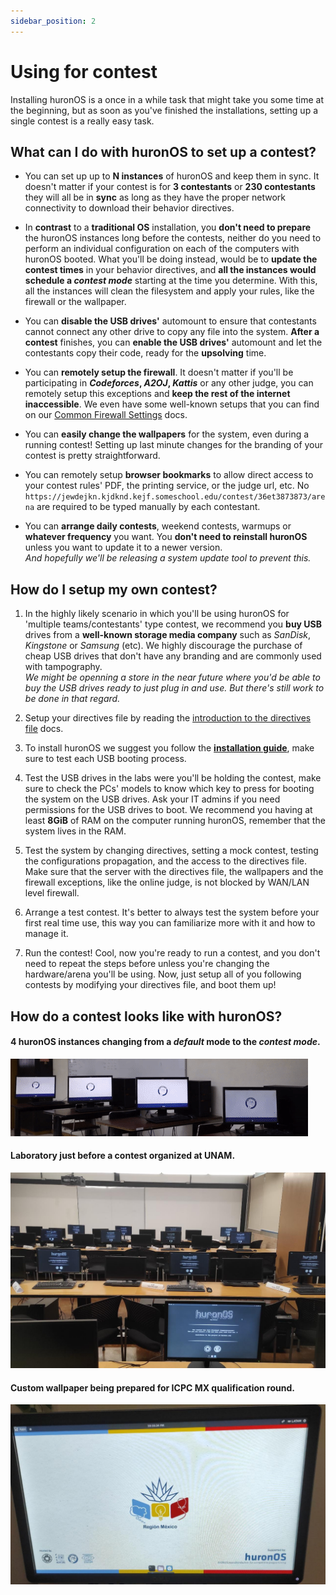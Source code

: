 ```yaml
---
sidebar_position: 2
---
```

# Using for contest
Installing huronOS is a once in a while task that might take you some time at the beginning, but as soon as you've finished the installations, setting up a single contest is a really easy task. 

## What can I do with huronOS to set up a contest?
- You can set up up to **N instances** of huronOS and keep them in sync. It doesn't matter if your contest is for **3 contestants** or **230 contestants** they will all be in **sync** as long as they have the proper network connectivity to download their behavior directives.

- In **contrast** to a **traditional OS** installation, you **don't need to prepare** the huronOS instances long before the contests, neither do you need to perform an individual configuration on each of the computers with huronOS booted. What you'll be doing instead, would be to **update the contest times** in your behavior directives, and **all the instances would schedule a *contest mode*** starting at the time you determine. With this, all the instances will clean the filesystem and apply your rules, like the firewall or the wallpaper.

- You can **disable the USB drives'** automount to ensure that contestants cannot connect any other drive to copy any file into the system. **After a contest** finishes, you can **enable the USB drives'** automount and let the contestants copy their code, ready for the **upsolving** time.

- You can **remotely setup the firewall**. It doesn't matter if you'll be participating in ***Codeforces*, *A2OJ*, *Kattis*** or any other judge, you can remotely setup this exceptions and **keep the rest of the internet inaccessible**. We even have some well-known setups that you can find on our [Common Firewall Settings](/docs/category/common-firewall-settings) docs.

- You can **easily change the wallpapers** for the system, even during a running contest! Setting up last minute changes for the branding of your contest is pretty straightforward.

- You can remotely setup **browser bookmarks** to allow direct access to your contest rules' PDF, the printing service, or the judge url, etc. No `https://jewdejkn.kjdknd.kejf.someschool.edu/contest/36et3873873/arena` are required to be typed manually by each contestant.

- You can **arrange daily contests**, weekend contests, warmups or **whatever frequency** you want. You **don't need to reinstall huronOS** unless you want to update it to a newer version.  
    *And hopefully we'll be releasing a system update tool to prevent this.*

## How do I setup my own contest?

1. In the highly likely scenario in which you'll be using huronOS for 'multiple teams/contestants' type contest, we recommend you **buy USB** drives from a **well-known storage media company** such as *SanDisk*, *Kingstone* or *Samsung* (etc). We highly discourage the purchase of cheap USB drives that don't have any branding and are commonly used with tampography.  
    *We might be openning a store in the near future where you'd be able to buy the USB drives ready to just plug in and use. But there's still work to be done in that regard.*

2. Setup your directives file by reading the [introduction to the directives file](../usage/directives/introduction-to-directives.md) docs.

3. To install huronOS we suggest you follow the [**installation guide**](../usage/how-to-install.md), make sure to test each USB booting process.

4. Test the USB drives in the labs were you'll be holding the contest, make sure to check the PCs' models to know which key to press for booting the system on the USB drives. Ask your IT admins if you need permissions for the USB drives to boot. We recommend you having at least **8GiB** of RAM on the computer running huronOS, remember that the system lives in the RAM. 

5. Test the system by changing directives, setting a mock contest, testing the configurations propagation, and the access to the directives file. Make sure that the server with the directives file, the wallpapers and the firewall exceptions, like the online judge, is not blocked by WAN/LAN level firewall.

6. Arrange a test contest. It's better to always test the system before your first real time use, this way you can familiarize more with it and how to manage it.

7. Run the contest! Cool, now you're ready to run a contest, and you don't need to repeat the steps before unless you're changing the hardware/arena you'll be using. Now, just setup all of you following contests by modifying your directives file, and boot them up!

## How do a contest looks like with huronOS?

#### 4 huronOS instances changing from a *default* mode to the *contest mode*.
![huronOS instance syncing](../assets/huronOS-sync-example.gif)


#### Laboratory just before a contest organized at UNAM.
![huronOS lab setup before contest at UNAM](../assets/huronOS-contest-unam.jpeg)

#### Custom wallpaper being prepared for ICPC MX qualification round.
![huronOS custom wallpaper being prepared for ICMC MX qualification round](../assets/huronOS-custom-wallpaper.jpeg)